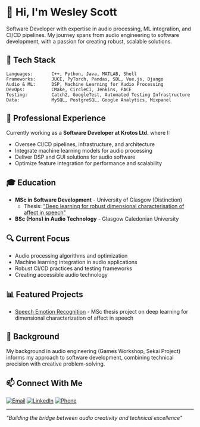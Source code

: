 # 👋 Hi, I'm Wesley Scott

Software Developer with expertise in audio processing, ML integration, and CI/CD pipelines. My journey spans from audio engineering to software development, with a passion for creating robust, scalable solutions.

## 🔧 Tech Stack

```
Languages:       C++, Python, Java, MATLAB, Shell
Frameworks:      JUCE, PyTorch, Pandas, SDL, Vue.js, Django
Audio & ML:      DSP, Machine Learning for Audio Processing
DevOps:          CMake, CircleCI, Jenkins, PACE
Testing:         Catch2, GoogleTest, Automated Testing Infrastructure
Data:            MySQL, PostgreSQL, Google Analytics, Mixpanel
```

## 💼 Professional Experience

Currently working as a **Software Developer at Krotos Ltd.** where I:
- Oversee CI/CD pipelines, infrastructure, and architecture
- Integrate machine learning models for audio processing
- Deliver DSP and GUI solutions for audio software
- Optimize feature integration for performance and scalability

## 🎓 Education

- **MSc in Software Development** - University of Glasgow (Distinction)
  - Thesis: ["Deep learning for robust dimensional characterisation of affect in speech"](https://github.com/terranivium/speech-emotion-recognition)
- **BSc (Hons) in Audio Technology** - Glasgow Caledonian University

## 🔍 Current Focus

- Audio processing algorithms and optimization
- Machine learning integration in audio applications
- Robust CI/CD practices and testing frameworks
- Creating accessible audio technology

## 📊 Featured Projects

- [Speech Emotion Recognition](https://github.com/terranivium/speech-emotion-recognition) - MSc thesis project on deep learning for dimensional characterization of affect in speech


## 🎵 Background

My background in audio engineering (Games Workshop, Sekai Project) informs my approach to software development, combining technical precision with creative problem-solving.

## 📫 Connect With Me

[![Email](https://img.shields.io/badge/Email-wesleyscottuk%40gmail.com-red)](mailto:wesleyscottuk@gmail.com)
[![LinkedIn](https://img.shields.io/badge/LinkedIn-Wesley_Scott-blue)](https://www.linkedin.com/in/wesley-scott-0bb536101)
[![Phone](https://img.shields.io/badge/Phone-%2B44_7857409881-green)](tel:+447857409881)

---

*"Building the bridge between audio creativity and technical excellence"*
